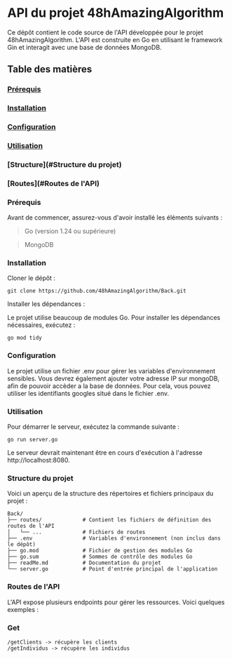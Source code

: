 # API du projet 48hAmazingAlgorithm
Ce dépôt contient le code source de l'API développée pour le projet 48hAmazingAlgorithm. L'API est construite en Go en utilisant le framework Gin et interagit avec une base de données MongoDB.​

## Table des matières

### [Prérequis](#Prérequis)

### [Installation](#installation)

### [Configuration](#configuration)

### [Utilisation](#utilisation)

### [Structure](#Structure du projet)

### [Routes](#Routes de l'API)


### Prérequis
Avant de commencer, assurez-vous d'avoir installé les éléments suivants :

> Go (version 1.24 ou supérieure)

> MongoDB

### Installation
Cloner le dépôt :

```
git clone https://github.com/48hAmazingAlgorithm/Back.git
```

Installer les dépendances :

Le projet utilise beaucoup de modules Go. Pour installer les dépendances nécessaires, exécutez :
```
go mod tidy
```

### Configuration
Le projet utilise un fichier .env pour gérer les variables d'environnement sensibles.
Vous devrez également ajouter votre adresse IP sur mongoDB, afin de pouvoir accèder a la base de données. Pour cela, vous pouvez utiliser les identifiants googles situé dans le fichier .env.

### Utilisation
Pour démarrer le serveur, exécutez la commande suivante :
```
go run server.go
```
Le serveur devrait maintenant être en cours d'exécution à l'adresse http://localhost:8080.​

### Structure du projet
Voici un aperçu de la structure des répertoires et fichiers principaux du projet :
```
Back/
├── routes/             # Contient les fichiers de définition des routes de l'API
│   └── ...             # Fichiers de routes
├── .env                # Variables d'environnement (non inclus dans le dépôt)
├── go.mod              # Fichier de gestion des modules Go
├── go.sum              # Sommes de contrôle des modules Go
├── readMe.md           # Documentation du projet
└── server.go           # Point d'entrée principal de l'application
```

### Routes de l'API
L'API expose plusieurs endpoints pour gérer les ressources. Voici quelques exemples :​

### Get 
```
/getClients -> récupère les clients
/getIndividus -> récupère les individus
```

